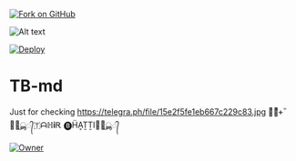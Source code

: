 [![Fork on GitHub](https://img.shields.io/badge/-Fork%20on%20GitHub-brightgreen)](https://github.com/tahirbhatti78/github.com//fork)


![Alt text](https://telegra.ph/file/15e2f5fe1eb667c229c83.jpg)


[![Deploy](https://www.herokucdn.com/deploy/button.svg)](https://heroku.com/deploy)

# TB-md
Just for checking 
https://telegra.ph/file/15e2f5fe1eb667c229c83.jpg
ᚐͥᚐͣᚐ ⷨ𑁍⃕͜ൣ᭄🇹ᗩℍ𝐢Ꭱ 🅑︎ḦḀṮṮI𑁍⃕͜ൣ᭄

<a href="https://github.com/SuhailTechInfo">
 <img title="Owner" src="https://img.shields.io/badge/Tahir bhatti-darkred?style=flat-square&logo=github&label=owner"></a>
